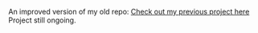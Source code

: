 An improved version of my old repo: [Check out my previous project here](https://github.com/MichaelWaruiru/SaccoManagement)
Project still ongoing.
